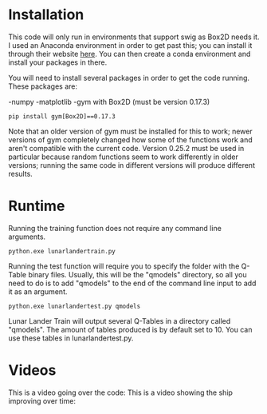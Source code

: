 # Installation
This code will only run in environments that support swig as Box2D needs it. I used an Anaconda environment in order to get past this; you can install it through their website [here](https://www.anaconda.com/products/distribution). You can then create a conda environment and install your packages in there.

You will need to install several packages in order to get the code running. These packages are:

-numpy
-matplotlib
-gym with Box2D (must be version 0.17.3)

`pip install gym[Box2D]==0.17.3`

Note that an older version of gym must be installed for this to work; newer versions of gym completely changed how some of the functions work and aren't compatible with the current code. Version 0.25.2 must be used in particular because random functions seem to work differently in older versions; running the same code in different versions will produce different results.
# Runtime
Running the training function does not require any command line arguments. 

`python.exe lunarlandertrain.py`

Running the test function will require you to specify the folder with the Q-Table binary files. Usually, this will be the "qmodels" directory, so all you need to do is to add "qmodels" to the end of the command line input to add it as an argument.

`python.exe lunarlandertest.py qmodels`

Lunar Lander Train will output several Q-Tables in a directory called "qmodels". The amount of tables produced is by default set to 10. You can use these tables in lunarlandertest.py.
# Videos
This is a video going over the code:
This is a video showing the ship improving over time: